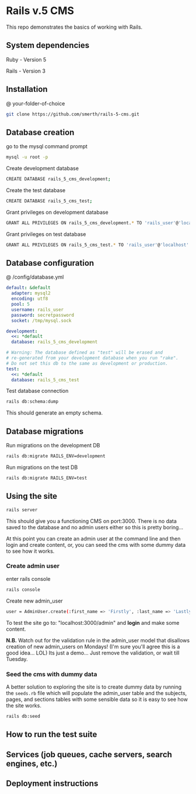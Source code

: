 # Rails v.5 CMS

This repo demonstrates the basics of working with Rails.

## System dependencies

Ruby - Version 5

Rails - Version 3

##  Installation

@ your-folder-of-choice

```bash
git clone https://github.com/smerth/rails-5-cms.git
```



## Database creation

go to the mysql command prompt

```bash
mysql -u root -p
```

Create development database

```bash
CREATE DATABASE rails_5_cms_development;
```

Create the test database

```bash
CREATE DATABASE rails_5_cms_test;
```

Grant privileges on development database

```bash
GRANT ALL PRIVILEGES ON rails_5_cms_development.* TO 'rails_user'@'localhost' IDENTIFIED BY'secretpassword';
```

Grant privileges on test database

```bash
GRANT ALL PRIVILEGES ON rails_5_cms_test.* TO 'rails_user'@'localhost' IDENTIFIED BY'secretpassword';
```

## Database configuration

@ /config/database.yml

```yaml
default: &default
  adapter: mysql2
  encoding: utf8
  pool: 5
  username: rails_user
  password: secretpassword
  socket: /tmp/mysql.sock

development:
  <<: *default
  database: rails_5_cms_development

# Warning: The database defined as "test" will be erased and
# re-generated from your development database when you run "rake".
# Do not set this db to the same as development or production.
test:
  <<: *default
  database: rails_5_cms_test
```



Test database connection

```bash
rails db:schema:dump
```

This should generate an empty schema.



## Database migrations

Run migrations on the development DB

```bash
rails db:migrate RAILS_ENV=development
```

Run migrations on the test DB

```bash
rails db:migrate RAILS_ENV=test
```



## Using the site

```bash
rails server
```

This should give you a functioning CMS on port:3000.  There is no data saved to the database and no admin users either so this is pretty boring...

At this point you can create an admin user at the command line and then login and create content, or, you can seed the cms with some dummy data to see how it works.

### Create admin user

enter rails console

```bash
rails console
```

Create new admin_user

```bash
user = AdminUser.create(:first_name => 'Firstly', :last_name => 'Lastly', :username => 'admin', :email => 'admin@test.com', :password => '12345')
```

To test the site go to: "localhost:3000/admin" and **login** and make some content.

**N.B.** Watch out for the validation rule in the admin_user model that disallows creation of new admin_users on Mondays! (I'm sure you'll agree this is a good idea... LOL)  Its just a demo… Just remove the validation, or wait till Tuesday.



### Seed the cms with dummy data

A better solution to exploring the site is to create dummy data by running the `seeds.rb` file which will populate the admin_user table and the  subjects, pages, and sections tables with some sensible data so it is easy to see how the site works.

```bash
rails db:seed
```



## How to run the test suite



## Services (job queues, cache servers, search engines, etc.)



## Deployment instructions


